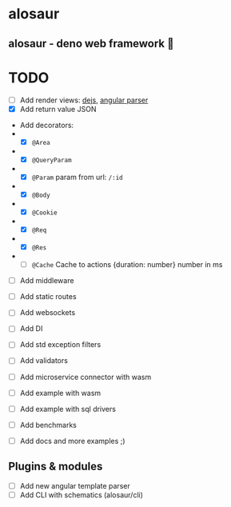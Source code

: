 # alosaur
alosaur - deno web framework 🦖
---

# TODO

* [ ] Add render views: [dejs](https://github.com/syumai/dejs), [angular parser]()
* [x] Add return value JSON
* Add decorators:
* * [x] `@Area`
* * [x] `@QueryParam`
* * [x] `@Param` param from url: `/:id`
* * [x] `@Body`
* * [x] `@Cookie`
* * [x] `@Req`
* * [x] `@Res`
* * [ ] `@Cache` Cache to actions {duration: number} number in ms
* [ ] Add middleware
* [ ] Add static routes
* [ ] Add websockets
* [ ] Add DI
* [ ] Add std exception filters
* [ ] Add validators
* [ ] Add microservice connector with wasm
* [ ] Add example with wasm
* [ ] Add example with sql drivers
* [ ] Add benchmarks
* [ ] Add docs and more examples ;)


## Plugins & modules

* [ ] Add new angular template parser
* [ ] Add CLI with schematics (alosaur/cli)
